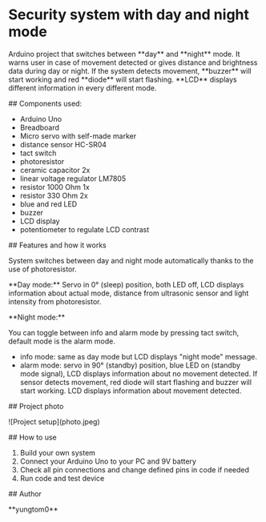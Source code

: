 # Security system with day and night mode



Arduino project that switches between \*\*day\*\* and \*\*night\*\* mode. It warns user in case of movement detected or gives distance and brightness data during day or night. If the system detects movement, \*\*buzzer\*\* will start working and red \*\*diode\*\* will start flashing. \*\*LCD\*\* displays different information in every different mode.





\## Components used:

* Arduino Uno
* Breadboard
* Micro servo with self-made marker
* distance sensor HC-SR04
* tact switch
* photoresistor
* ceramic capacitor 2x
* linear voltage regulator LM7805
* resistor 1000 Ohm 1x
* resistor 330 Ohm 2x
* blue and red LED
* buzzer
* LCD display
* potentiometer to regulate LCD contrast





\## Features and how it works

System switches between day and night mode automatically thanks to the use of photoresistor.

\*\*Day mode:\*\*
Servo in 0° (sleep) position, both LED off, LCD displays information about actual mode, distance from ultrasonic sensor and light intensity from photoresistor.

\*\*Night mode:\*\*

You can toggle between info and alarm mode by pressing tact switch, default mode is the alarm mode.

* info mode: same as day mode but LCD displays "night mode" message.
* alarm mode: servo in 90° (standby) position, blue LED on (standby mode signal), LCD displays information about no movement detected. If sensor detects movement, red diode will start flashing and buzzer will start working. LCD displays information about movement detected.





\## Project photo

!\[Project setup](photo.jpeg)





\## How to use

1. Build your own system
2. Connect your Arduino Uno to your PC and 9V battery
3. Check all pin connections and change defined pins in code if needed
4. Run code and test device





\## Author

\*\*yungtom0\*\*

